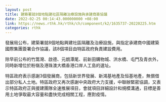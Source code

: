 ```yaml
---
layout: post
title: 建築署就8個地點建社區隔離治療設施與承建商簽協議
date: 2022-02-25 00:14:43.000000000 +08:00
link: https://news.rthk.hk/rthk/ch/component/k2/1635737-20220225.htm
categories: rthk
---
```


發展局公布，建築署就8個地點興建社區隔離及治療設施，與指定承建商中國建築國際集團簽署合作協議，該8個項目由特區政府負責建設費用。

除早前公布的竹篙灣、啟德、元朗潭尾、前新田購物城、洪水橋、屯門及青衣外，同時新增位於粉嶺及港珠澳大橋香港口岸人工島的選址。

特區政府表示感謝3個發展商，包括新世界發展、新鴻基地產及恒基地產，無償借出部分私人土地。特區政府又再次感謝中央政府大力支援，中聯辦緊密協調，又表示特區政府正與援建團隊全速推展項目，會就項目詳細設計和規模溝通，目標是善用土地爭取最大容量和盡快完成相關工程，應對疫情。
